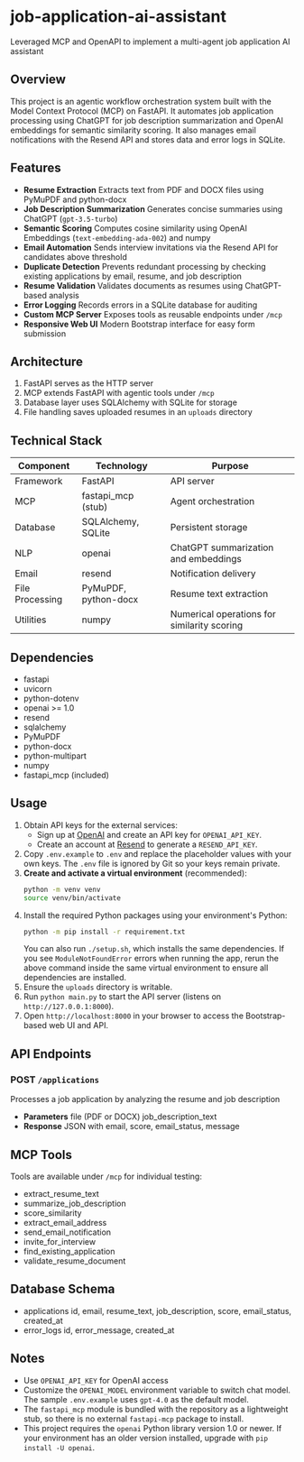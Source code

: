 # job-application-ai-assistant
Leveraged MCP and OpenAPI to implement a multi-agent job application AI assistant 

## Overview

This project is an agentic workflow orchestration system built with the Model Context Protocol (MCP) on FastAPI. It automates job application processing using ChatGPT for job description summarization and OpenAI embeddings for semantic similarity scoring. It also manages email notifications with the Resend API and stores data and error logs in SQLite.

## Features

- **Resume Extraction**   Extracts text from PDF and DOCX files using PyMuPDF and python-docx
- **Job Description Summarization**   Generates concise summaries using ChatGPT (`gpt-3.5-turbo`)
- **Semantic Scoring**   Computes cosine similarity using OpenAI Embeddings (`text-embedding-ada-002`) and numpy
- **Email Automation**   Sends interview invitations via the Resend API for candidates above threshold
- **Duplicate Detection**   Prevents redundant processing by checking existing applications by email, resume, and job description
- **Resume Validation**   Validates documents as resumes using ChatGPT-based analysis
- **Error Logging**   Records errors in a SQLite database for auditing
- **Custom MCP Server**   Exposes tools as reusable endpoints under `/mcp`
- **Responsive Web UI**   Modern Bootstrap interface for easy form submission

## Architecture

1. FastAPI serves as the HTTP server
2. MCP extends FastAPI with agentic tools under `/mcp`
3. Database layer uses SQLAlchemy with SQLite for storage
4. File handling saves uploaded resumes in an `uploads` directory

## Technical Stack

| Component       | Technology            | Purpose                                      |
|-----------------|-----------------------|----------------------------------------------|
| Framework       | FastAPI               | API server                                   |
| MCP             | fastapi_mcp (stub)    | Agent orchestration                          |
| Database        | SQLAlchemy, SQLite    | Persistent storage                           |
| NLP             | openai                | ChatGPT summarization and embeddings         |
| Email           | resend                | Notification delivery                        |
| File Processing | PyMuPDF, python-docx  | Resume text extraction                       |
| Utilities       | numpy                 | Numerical operations for similarity scoring  |

## Dependencies

- fastapi
- uvicorn
- python-dotenv
- openai >= 1.0
- resend
- sqlalchemy
- PyMuPDF
- python-docx
- python-multipart
- numpy
- fastapi_mcp (included)

## Usage

1. Obtain API keys for the external services:
   - Sign up at [OpenAI](https://platform.openai.com/) and create an API key for `OPENAI_API_KEY`.
   - Create an account at [Resend](https://resend.com/) to generate a `RESEND_API_KEY`.
2. Copy `.env.example` to `.env` and replace the placeholder values with your own keys. The `.env` file is ignored by Git so your keys remain private.
3. **Create and activate a virtual environment** (recommended):
   ```bash
   python -m venv venv
   source venv/bin/activate
   ```
4. Install the required Python packages using your environment's Python:
   ```bash
   python -m pip install -r requirement.txt
   ```
   You can also run `./setup.sh`, which installs the same dependencies.
   If you see `ModuleNotFoundError` errors when running the app, rerun the
   above command inside the same virtual environment to ensure all dependencies
   are installed.
5. Ensure the `uploads` directory is writable.
6. Run `python main.py` to start the API server (listens on `http://127.0.0.1:8000`).
7. Open `http://localhost:8000` in your browser to access the Bootstrap-based web UI and API.

## API Endpoints

### POST `/applications`

Processes a job application by analyzing the resume and job description

- **Parameters**  file (PDF or DOCX)  job_description_text
- **Response**  JSON with email, score, email_status, message

## MCP Tools

Tools are available under `/mcp` for individual testing:

- extract_resume_text
- summarize_job_description
- score_similarity
- extract_email_address
- send_email_notification
- invite_for_interview
- find_existing_application
- validate_resume_document

## Database Schema

- applications  id, email, resume_text, job_description, score, email_status, created_at
- error_logs  id, error_message, created_at

## Notes

- Use `OPENAI_API_KEY` for OpenAI access
- Customize the `OPENAI_MODEL` environment variable to switch chat model.
  The sample `.env.example` uses `gpt-4.0` as the default model.
- The `fastapi_mcp` module is bundled with the repository as a lightweight stub,
  so there is no external `fastapi-mcp` package to install.
- This project requires the `openai` Python library version 1.0 or newer.
  If your environment has an older version installed, upgrade with `pip install -U openai`.

